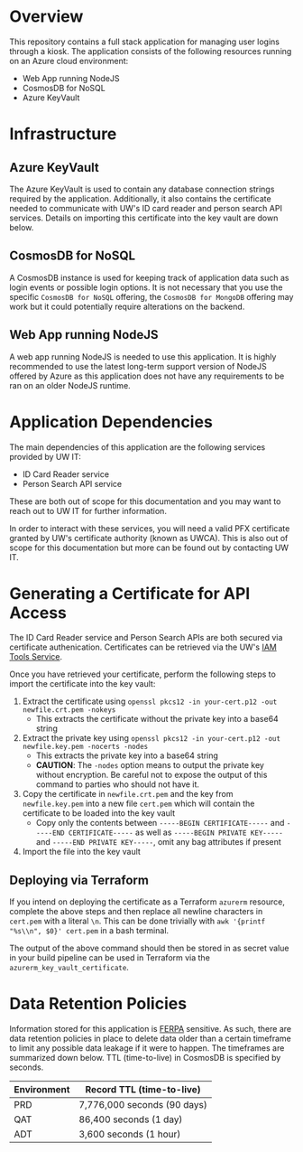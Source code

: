 # Overview
This repository contains a full stack application for managing user logins through a kiosk. The 
application consists of the following resources running on an Azure cloud environment:
- Web App running NodeJS
- CosmosDB for NoSQL
- Azure KeyVault

# Infrastructure
## Azure KeyVault
The Azure KeyVault is used to contain any database connection strings required by the application.
Additionally, it also contains the certificate needed to communicate with UW's ID card
reader and person search API services. Details on importing this certificate into the key vault
are down below.

## CosmosDB for NoSQL
A CosmosDB instance is used for keeping track of application data such as login events
or possible login options. It is not necessary that you use the specific `CosmosDB for NoSQL`
offering, the `CosmosDB for MongoDB` offering may work but it could potentially require 
alterations on the backend.

## Web App running NodeJS
A web app running NodeJS is needed to use this application. It is highly recommended to use
the latest long-term support version of NodeJS offered by Azure as this application does not
have any requirements to be ran on an older NodeJS runtime.

# Application Dependencies
The main dependencies of this application are the following services provided by UW IT:
- ID Card Reader service
- Person Search API service

These are both out of scope for this documentation and you may want to reach out to UW IT for 
further information.

In order to interact with these services, you will need a valid PFX certificate
granted by UW's certificate authority (known as UWCA). This is also out of scope for
this documentation but more can be found out by contacting UW IT.

# Generating a Certificate for API Access
The ID Card Reader service and Person Search APIs are both secured via certificate authenication.
Certificates can be retrieved via the UW's [IAM Tools Service](https://iam-tools.u.washington.edu/cs/).

Once you have retrieved your certificate, perform the following steps to import the certificate
into the key vault:
1. Extract the certificate using `openssl pkcs12 -in your-cert.p12 -out newfile.crt.pem -nokeys`
    - This extracts the certificate without the private key into a base64 string
2. Extract the private key using `openssl pkcs12 -in your-cert.p12 -out newfile.key.pem -nocerts -nodes`
    - This extracts the private key into a base64 string
    - **CAUTION**: The `-nodes` option means to output the private key without encryption. Be 
    careful not to expose the output of this command to parties who should not have it.
3. Copy the certificate in `newfile.crt.pem` and the key from `newfile.key.pem` into a new file
`cert.pem` which will contain the certificate to be loaded into the key vault
    - Copy only the contents between `-----BEGIN CERTIFICATE-----` and `-----END CERTIFICATE-----`
    as well as `-----BEGIN PRIVATE KEY-----` and `-----END PRIVATE KEY-----`, omit
    any bag attributes if present
4. Import the file into the key vault

## Deploying via Terraform
If you intend on deploying the certificate as a Terraform `azurerm` resource, complete the above steps
and then replace all newline characters in `cert.pem` with a literal `\n`. This can be done
trivially with `awk '{printf "%s\\n", $0}' cert.pem` in a bash terminal.

The output of the above command should then be stored in as secret value in your build pipeline can be
used in Terraform via the `azurerm_key_vault_certificate`.

# Data Retention Policies
Information stored for this application is [FERPA](https://www2.ed.gov/policy/gen/guid/fpco/ferpa/index.html)
sensitive. As such, there are data retention policies in place to delete data older than
a certain timeframe to limit any possible data leakage if it were to happen. The timeframes
are summarized down below. TTL (time-to-live) in CosmosDB is specified by seconds.

| Environment | Record TTL (time-to-live) |
|-------------|---------------------------|
| PRD | 7,776,000 seconds (90 days) |
| QAT | 86,400 seconds (1 day) |
| ADT | 3,600 seconds (1 hour) |